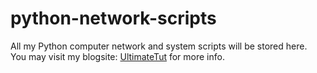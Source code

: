 # python-network-scripts
All my Python computer network and system scripts will be stored here.<br>
You may visit my blogsite: <a href="http://www.ultimatetut.com/" target="_blank">UltimateTut</a> for more info.



